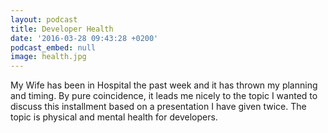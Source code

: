 ```yaml
---
layout: podcast
title: Developer Health
date: '2016-03-28 09:43:28 +0200'
podcast_embed: null
image: health.jpg
---
```


My Wife has been in Hospital the past week and it has thrown my planning and timing. By pure coincidence, it leads me nicely to the topic I wanted to discuss this installment based on a presentation I have given twice. The topic is physical and mental health for developers.
